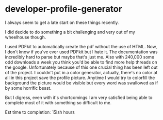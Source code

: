 # developer-profile-generator

I always seem to get a late start on these things recently.

I did decide to do something a bit challenging and very out of my wheelhouse though.

I used PDFkit to automatically create the pdf without the use of HTML.
Now, I don't know if you've ever used PDFkit but I hate it.
The documentation was incredibly hard to parse but maybe that's just me.
Also with 240,000 some odd downloads a week you think you'd be able to find more help threads on the google.
Unfortunately because of this one crucial thing has been left out of the project.
I couldn't put in a color generator, actually, there's no color at all in this project save the profile picture.
Anytime I would try to colorfill the background the picture would be visible but every word was swallowed as if by some horrific beast.

But I digress, even with it's shortcomings I am very satisfied being able to complete most of it with something so difficult to me.

Est time to completion: 15ish hours
